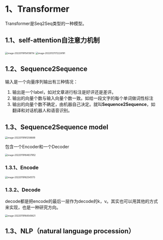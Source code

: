 # 1、Transformer

Transformer是Seq2Seq类型的一种模型。

## 1.1、self-attention自注意力机制

<img src="/Users/zhangshuheng/Desktop/Notebooks/机器学习ML/李宏毅Tutorial/18Transformer.assets/image-20220119154136114.png" alt="image-20220119154136114" style="zoom:50%;" />

<img src="/Users/zhangshuheng/Desktop/Notebooks/机器学习ML/李宏毅Tutorial/18Transformer.assets/image-20220121172224191.png" alt="image-20220121172224191" style="zoom:50%;" />

## 1.2、Sequence2Sequence

输入是一个向量序列输出有三种情况：

1. 输出是一个label，如对文章进行标注是好评还是差评。
2. 输出的向量个数与输入向量个数一致。如给一段文字的每个单词做词性标注
3. 输出的向量个数不确定，由机器自己决定。就叫**Sequence2Sequence**，如翻译和对话机器人和语音识别。

## 1.3、Sequence2Sequence model

<img src="/Users/zhangshuheng/Desktop/Notebooks/机器学习ML/李宏毅Tutorial/18Transformer.assets/image-20220119161258889.png" alt="image-20220119161258889" style="zoom:50%;" />

包含一个Encoder和一个Decoder

<img src="/Users/zhangshuheng/Desktop/Notebooks/机器学习ML/李宏毅Tutorial/18Transformer.assets/image-20220119164637952.png" alt="image-20220119164637952" style="zoom:50%;" />

### 1.3.1、Encode

<img src="/Users/zhangshuheng/Desktop/Notebooks/机器学习ML/李宏毅Tutorial/18Transformer.assets/image-20220119162545173.png" alt="image-20220119162545173" style="zoom:50%;" />

### 1.3.2、Decode

decode都是把encode的最后一层作为decode的k，v。其实也可以用其他的方式来实现，也是一种研究方向。

<img src="/Users/zhangshuheng/Desktop/Notebooks/机器学习ML/李宏毅Tutorial/18Transformer.assets/image-20220119164549421.png" alt="image-20220119164549421" style="zoom:50%;" />

## 1.3、NLP（natural language procession）

